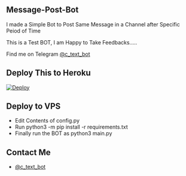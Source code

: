 ## Message-Post-Bot

I made a Simple Bot to Post Same Message in a Channel after Specific Peiod of Time

This is a Test BOT, I am Happy to Take Feedbacks.....

Find me on Telegram <a href="https://t.me/c_text_bot">@c_text_bot</a>

## Deploy This to Heroku
[![Deploy](https://www.herokucdn.com/deploy/button.svg)](https://heroku.com/deploy?template=https://github.com/10cyrilc/Message-Post-Bot)

## Deploy to VPS
- Edit Contents of config.py
- Run python3 -m pip install -r requirements.txt
- Finally run the BOT as python3 main.py

## Contact Me
- <a href="https://t.me/c_text_bot">@c_text_bot</a>

